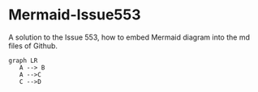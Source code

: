# Mermaid-Issue553
A solution to the Issue 553, how to embed Mermaid diagram into the md files of Github.

```mermaid
graph LR
   A --> B
   A -->C
   C -->D
```


 

